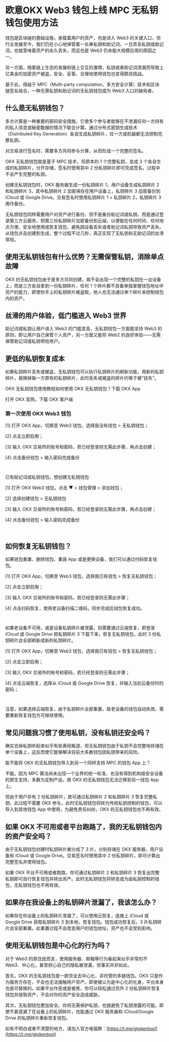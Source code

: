 # 欧意OKX Web3 钱包上线 MPC 无私钥钱包使用方法

钱包是区块链的基础设施，承载着用户的资产，也是进入 Web3 的关键入口，但行业发展至今，我们仍在小心地保管着一长串私钥和助记词，一旦弄丢私钥或助记词，也就意味着资产的永久丢失，而这也是 Web3 仍未能大规模应用的原因之一。

另一方面，随着链上生态的发展和链上交互的激增，私钥或者助记词泄漏而导致上亿美金的加密资产被盗，安全、妥善、合理地使用钱包也变得颇具挑战。

基于此，得益于 MPC（Multi-party computation，多方安全计算）技术和区块链签名结合，一种无需私钥和助记词的无私钥钱包成为 Web3 入口的破局者。

## 什么是无私钥钱包？

多方计算是一种重要的密码安全措施，它使多个参与者能够在不泄漏任何一方持有的私人信息或秘密数据的情况下联合计算。通过分布式密钥生成技术（Distributed Key Generation）各自生成私钥碎片，任一方或机器都无法控制完整私钥。

对交易进行签名时，需要多方共同参与计算，从而形成一个完整的签名。

OKX 无私钥钱包就是基于 MPC 技术，将原本的 1 个完整私钥，变成 3 个各自生成的私钥碎片，分开存储，签名时使用其中 2 份私钥碎片即可完成签名，过程中不会产生完整的私钥。

创建无私钥钱包时，OKX 服务器生成一份私钥碎片 1，用户设备生成私钥碎片 2 和私钥碎片 3，其中私钥碎片 2 加密保存在用户设备上，私钥碎片 3 加密备份到 iCloud 或 Google Drive。交易签名时使用私钥碎片 1 + 私钥碎片 2，私钥碎片 3 用作备份。

无私钥钱包同样需要用户对资产进行备份，但不是备份助记词或私钥，而是通过登录第三方云服务，把第三份私钥碎片加密备份到云端，以便能在任何时间、任何地点方便、安全地使用或恢复钱包，避免因设备丢失或者助记词私钥导致资产丢失。从钱包点击创建到生成，整个过程不过几秒，真正实现了无私钥和无助记词的丝滑体验。

## 使用无私钥钱包有什么优势？无需保管私钥，消除单点故障

OKX 的无私钥钱包由于是多方共同创建，故不会出现一个完整的私钥在一台设备上，而是三方各自拿到一份私钥碎片，任何 1 个碎片都不具备单独掌握钱包地址中资产的能力，即使你手上的私钥碎片被盗取，他人也无法通过单个碎片来控制钱包内的资产。

## 丝滑的用户体验，低门槛进入 Web3 世界

助记词或私钥让用户进入 Web3 的门槛变高，无私钥钱包一方面能坚持 Web3 的原则，即让用户自己保管个人资产，另一方面又能将 Web2 的良好体验——无需保管助记词或私钥带给用户。

## 更低的私钥恢复成本

如果私钥碎片丢失或被盗，无私钥钱包可以执行私钥碎片的刷新功能，用新的私钥碎片，替换掉每一方原有的私钥碎片，此时丢失或被盗的碎片约等于被“挂失”。

OKX 无私钥钱包使用教程如何使用 OKX 无私钥钱包？下载 OKX App

打开 OKX 官网，下载 OKX 客户端

### 第一次使用 OKX Web3 钱包

\[1] 打开 OKX App，切换至 Web3 钱包，选择我没有钱包 > 无私钥钱包；

\[2] 点击立即启用；

&#x20;\[3] 输入 OKX 交易所的账号和密码，若已经登录则无需此步骤，再点击创建；

&#x20;\[4] 点击备份钱包 > 输入密码完成备份

<figure><img src="../.gitbook/assets/202403091756081.jpeg" alt=""><figcaption></figcaption></figure>

<figure><img src="../.gitbook/assets/202403091756082 (1).jpeg" alt=""><figcaption></figcaption></figure>

已有助记词或私钥钱包，想创建无私钥钱包

\[1] 打开 OKX Web3 钱包，点击 ▼ > 钱包管理 > 添加钱包；&#x20;

\[2] 选择创建钱包 > 无私钥钱包&#x20;

\[3] 输入 OKX 交易所的账号和密码，若已经登录则无需此步骤，再点击创建；

\[4] 点击备份钱包 > 输入密码完成备份

<figure><img src="../.gitbook/assets/202403091756083 (1).jpeg" alt=""><figcaption></figcaption></figure>

<figure><img src="../.gitbook/assets/202403091756083 (2).jpeg" alt=""><figcaption></figcaption></figure>

## 如何恢复无私钥钱包？

如果钱包重置、删除钱包、重装 App 或是更换设备，我们可以通过扫码恢复钱包。

\[1] 打开 OKX App，切换至 Web3 钱包，选择我已有钱包 > 恢复无私钥钱包；

\[2] 点击立即启用；

\[3] 输入 OKX 交易所的账号和密码，若已经登录则无需此步骤；

\[4] 点击扫码恢复，使用老设备扫描二维码，同步完成后钱包恢复成功。

<figure><img src="../.gitbook/assets/202403091756083 (3).jpeg" alt=""><figcaption></figcaption></figure>

<figure><img src="../.gitbook/assets/202403091756083 (4).jpeg" alt=""><figcaption></figcaption></figure>

如果老设备不可用，或是设备私钥碎片被泄露，则需要通过云端恢复，即登录 iCloud 或 Google Drive 把私钥碎片 3 下载下来，恢复无私钥钱包，此时 3 份私钥碎片会全部刷新成新的私钥碎片。

\[1] 打开 OKX App，切换至 Web3 钱包，选择我已有钱包 > 恢复无私钥钱包；

\[2] 点击立即启用；

\[3] 输入 OKX 交易所的账号和密码，若已经登录则无需此步骤；

\[4] 点击云端恢复，选择从 iCloud 或 Google Drive 恢复，并输入当初云备份时的密码；

<figure><img src="../.gitbook/assets/202403091756083 (5).jpeg" alt=""><figcaption></figcaption></figure>

<figure><img src="../.gitbook/assets/202403091756083 (6).jpeg" alt=""><figcaption></figcaption></figure>

注意，如果选择云端恢复，由于私钥碎片全部重置，故老设备的钱包自动失效，需要重新恢复钱包方可继续使用。

## 常见问题我习惯了使用私钥，没有私钥还安全吗？

确实去掉私钥听起来似乎有些离经叛道，但无私钥钱包由于私钥不会完整地存储在单个设备上，这反而使它能够解决目前大多数钱包因私钥带来的风险。

能不能将 OKX 的无私钥钱包导入到另一个同样支持 MPC 的钱包 App 上？

不能。因为 MPC 算法尚未出现一个业界的统一标准，也没有得到机构级安全设备的原生支持，多数为定制产品，故 OKX 的无私钥钱包无法迁移到另一钱包 App上。

但由于用户存有 2 份私钥碎片，故可通过私钥碎片 2 和私钥碎片 3 恢复完整私钥，此过程不需要 OKX 参与，此时无私钥钱包将转为传统私钥控制的钱包，可以导入到其他钱包 App 中使用，为避免责任纠纷，OKX 的无私钥钱包也不再有效。

## 如果 OKX 不可用或者平台跑路了，我的无私钥钱包内的资产安全吗？

由于无私钥钱包创建时私钥碎片被分成了 3 片，分别存储在 OKX 服务器，用户设备和 iCloud 或 Google Drive。交易签名时使用其中 2 份私钥碎片，即可计算出完整签名并使用钱包。

如果 OKX 平台不可用或者跑路，你可通过私钥碎片 2 和私钥碎片 3 恢复出完整私钥即可自行恢复钱包并转出资产。此时无私钥钱包将转变成为由私钥控制的钱包，无私钥钱包也不再有效。

## 如果存在我设备上的私钥碎片泄漏了，我该怎么办？

如果存在你设备上的私钥碎片泄漏了，可以使用云恢复，连接上 iCloud 或 Google Drive 获取私钥碎片 3 到本地，恢复钱包。钱包成功恢复后，3 片私钥碎片会全部重置。此重置过程不会改变用户的钱包地址，资产也不会受到影响。

## 使用无私钥钱包是中心化的行为吗？

对于 Web3 的原住民而言，使用服务器、邮箱等行为看起来似乎非常的不 Web3、中心化，甚至担心自己的隐私被泄漏，但事实并非如此。

首先，OKX 的无私钥钱包是一款完全去中心化、非托管的多链钱包。OKX 只是作为服务方存在，不会也无法接触用户资产。即使被认为是中心化的化身，平台本身也是可替换的。如果平台作恶或是被黑，你可以轻松通过另外 2 份私钥碎片恢复钱包并提取资产，不会对你的资产安全造成威胁。

其次，无私钥钱包更加安全。你将无需保护私钥，也就避免了私钥泄露的可能。即使不甚遗漏了在设备上的私钥碎片，也能通过 OKX 服务器和 iCloud/Google Drive 的私钥碎片重新恢复钱包。

如有不明白或者不清楚的地方，请加入官方电报群：[https://t.me/gtokentool](https://t.me/gtokentool)
